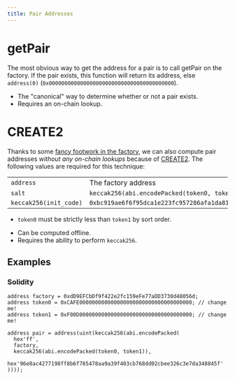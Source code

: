 ```yaml
---
title: Pair Addresses
---
```


# getPair

The most obvious way to get the address for a pair is to call <Link to='/docs/v1/smart-contracts/factory/#getpair'>getPair</Link> on the factory. If the pair exists, this function will return its address, else `address(0)` (`0x0000000000000000000000000000000000000000`).

- The "canonical" way to determine whether or not a pair exists.
- Requires an on-chain lookup.

# CREATE2

Thanks to some [fancy footwork in the factory](https://github.com/Kwikswap/kwikswap-v1-core/blob/master/contracts/KwikswapV1Factory.sol#L32), we can also compute pair addresses _without any on-chain lookups_ because of [CREATE2](https://eips.ethereum.org/EIPS/eip-1014). The following values are required for this technique:

|                        |                                                                                 |
| :--------------------- | :------------------------------------------------------------------------------ |
| `address`              | The <Link to='/docs/v1/smart-contracts/factory/#address'>factory address</Link> |
| `salt`                 | `keccak256(abi.encodePacked(token0, token1))`                                   |
| `keccak256(init_code)` | `0xbc919ae6f6f95dca1e223fc957286afa1da81529418e9f187db8a0b2d2e963bc`            |

- `token0` must be strictly less than `token1` by sort order.

* Can be computed offline.
* Requires the ability to perform `keccak256`.

## Examples

### Solidity

```solidity
address factory = 0xdD9EFCbDf9f422e2fc159eFe77aDD3730d48056d;
address token0 = 0xCAFE000000000000000000000000000000000000; // change me!
address token1 = 0xF00D000000000000000000000000000000000000; // change me!

address pair = address(uint(keccak256(abi.encodePacked(
  hex'ff',
  factory,
  keccak256(abi.encodePacked(token0, token1)),
  hex'96e8ac4277198ff8b6f785478aa9a39f403cb768dd02cbee326c3e7da348845f'
))));
```
